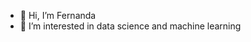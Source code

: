 - 👋 Hi, I’m Fernanda
- 👀 I’m interested in data science and machine learning 


<!---
femendes/femendes is a ✨ special ✨ repository because its `README.md` (this file) appears on your GitHub profile.
You can click the Preview link to take a look at your changes.
--->
